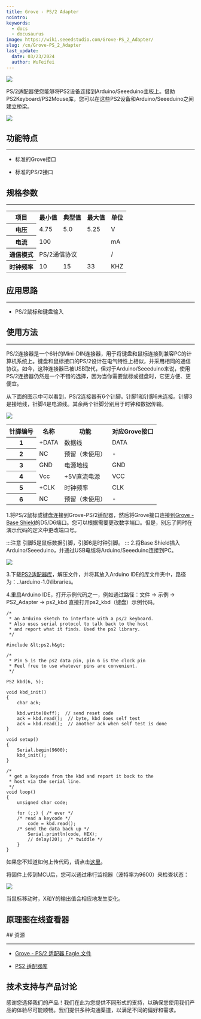 ```yaml
---
title: Grove - PS/2 Adapter
nointro:
keywords:
  - docs
  - docusaurus
image: https://wiki.seeedstudio.com/Grove-PS_2_Adapter/
slug: /cn/Grove-PS_2_Adapter
last_update:
  date: 03/23/2024
  author: WuFeifei
---
```

 ![](https://files.seeedstudio.com/wiki/Grove-PS_2_Adapter/img/PS221_sensor.jpg)

PS/2适配器使您能够将PS2设备连接到Arduino/Seeeduino主板上。借助PS2Keyboard/PS2Mouse库，您可以在这些PS2设备和Arduino/Seeeduino之间建立桥梁。

[![](https://files.seeedstudio.com/wiki/Seeed-WiKi/docs/images/300px-Get_One_Now_Banner-ragular.png)](https://www.seeedstudio.com/Grove-PS%262-Adapter-p-966.html)

## 功能特点

---

* 标准的Grove接口

* 标准的PS/2接口

## 规格参数

---
<table  cellspacing="0" width="80%">
<tr>
<th scope="col"> 项目
</th>
<th scope="col"> 最小值
</th>
<th scope="col"> 典型值
</th>
<th scope="col"> 最大值
</th>
<th scope="col"> 单位
</th></tr>
<tr>
<th scope="row"> 电压
</th>
<td> 4.75
</td>
<td> 5.0
</td>
<td> 5.25
</td>
<td> V
</td></tr>
<tr>
<th scope="row"> 电流
</th>
<td colspan="3"> 100
</td>
<td> mA
</td></tr>
<tr>
<th scope="row"> 通信模式
</th>
<td colspan="3">  PS/2通信协议
</td>
<td> /
</td></tr>
<tr>
<th scope="row"> 时钟频率
</th>
<td> 10
</td>
<td> 15
</td>
<td> 33
</td>
<td> KHZ
</td></tr></table>

## 应用思路

---

* PS/2鼠标和键盘输入

## 使用方法

---
PS/2连接器是一个6针的Mini-DIN连接器，用于将键盘和鼠标连接到兼容PC的计算机系统上。键盘和鼠标接口的PS/2设计在电气特性上相似，并采用相同的通信协议。如今，这种连接器已被USB取代，但对于Arduino/Seeeduino来说，使用PS/2连接器仍然是一个不错的选择，因为当你需要鼠标或键盘时，它更方便、更便宜。

从下面的图示中可以看到，PS/2连接器有6个针脚。针脚1和针脚6未连接。针脚3是接地线，针脚4是电源线。其余两个针脚分别用于时钟和数据传输。

 ![](https://files.seeedstudio.com/wiki/Grove-PS_2_Adapter/img/MiniDIN-6_Connector.svg.png)

<table  cellspacing="0" width="702">
<tr>
<th scope="col"> 针脚编号
</th>
<th scope="col"> 名称	
</th>
<th scope="col"> 功能
</th>
<th scope="col"> 对应Grove接口
</th></tr>
<tr>
<th scope="row"> 1
</th>
<td> +DATA
</td>
<td> 数据线
</td>
<td> DATA
</td></tr>
<tr>
<th scope="row"> 2
</th>
<td> NC
</td>
<td> 预留（未使用）
</td>
<td> -
</td></tr>
<tr>
<th scope="row"> 3
</th>
<td> GND
</td>
<td> 电源地线
</td>
<td> GND
</td></tr>
<tr>
<th scope="row"> 4
</th>
<td> Vcc
</td>
<td> +5V直流电源	
</td>
<td> VCC
</td></tr>
<tr>
<th scope="row"> 5
</th>
<td> +CLK</td>
<td> 时钟频率
</td>
<td> CLK
</td></tr>
<tr>
<th scope="row"> 6
</th>
<td> NC
</td>
<td> 预留（未使用）	
</td>
<td> -
</td></tr></table>

1.将PS/2鼠标或键盘连接到Grove-PS/2适配器，然后将Grove接口连接到[Grove - Base Shield](https://www.seeedstudio.com/depot/grove-base-shield-p-754.html?cPath=132_134)的D5/D6端口。您可以根据需要更改数字端口。但是，别忘了同时在演示代码的定义中更改端口号。

:::注意
     引脚5是鼠标数据引脚，引脚6是时钟引脚。
:::
 2.将Base Shield插入Arduino/Seeeduino，并通过USB电缆将Arduino/Seeeduino连接到PC。

![](https://files.seeedstudio.com/wiki/Grove-PS_2_Adapter/img/PS2_sensorss.jpg)

3.下载[PS2适配器库](https://files.seeedstudio.com/wiki/Grove-PS_2_Adapter/res/PS2_Adapter_Library.zip)，解压文件，并将其放入Arduino IDE的库文件夹中，路径为：..\arduino-1.0\libraries。

4.重启Arduino IDE，打开示例代码之一，例如通过路径：文件 -> 示例 -> PS2_Adapter -> ps2_kbd 直接打开ps2_kbd（键盘）示例代码。

```
/*
 * an Arduino sketch to interface with a ps/2 keyboard.
 * Also uses serial protocol to talk back to the host
 * and report what it finds. Used the ps2 library.
 */

#include &lt;ps2.h&gt;

/*
 * Pin 5 is the ps2 data pin, pin 6 is the clock pin
 * Feel free to use whatever pins are convenient.
 */

PS2 kbd(6, 5);

void kbd_init()
{
    char ack;

    kbd.write(0xff);  // send reset code
    ack = kbd.read();  // byte, kbd does self test
    ack = kbd.read();  // another ack when self test is done
}

void setup()
{
    Serial.begin(9600);
    kbd_init();
}

/*
 * get a keycode from the kbd and report it back to the
 * host via the serial line.
 */
void loop()
{
    unsigned char code;

    for (;;) { /* ever */
    /* read a keycode */
        code = kbd.read();
    /* send the data back up */
        Serial.println(code, HEX);
        // delay(20);  /* twiddle */
    }
}
```

如果您不知道如何上传代码，请点击[这里](https://www.seeedstudio.com/wiki/Upload_Code)。

将固件上传到MCU后，您可以通过串行监视器（波特率为9600）来检查状态：

 ![](https://files.seeedstudio.com/wiki/Grove-PS_2_Adapter/img/Result.jpg)

当鼠标移动时，X和Y的输出值会相应地发生变化。

## 原理图在线查看器

<div className="altium-ecad-viewer" data-project-src="https://files.seeedstudio.com/wiki/Grove-PS_2_Adapter/res/Grove-PS2_Adapter_eagle_file.zip" style={{borderRadius: '0px 0px 4px 4px', height: 500, borderStyle: 'solid', borderWidth: 1, borderColor: 'rgb(241, 241, 241)', overflow: 'hidden', maxWidth: 1280, maxHeight: 700, boxSizing: 'border-box'}}>
</div>
## 资源

---

* [Grove - PS/2 适配器 Eagle 文件](https://files.seeedstudio.com/wiki/Grove-PS_2_Adapter/res/Grove-PS2_Adapter_eagle_file.zip)

* [PS2 适配器库](https://files.seeedstudio.com/wiki/Grove-PS_2_Adapter/res/PS2_Adapter_Library.zip)

## 技术支持与产品讨论

感谢您选择我们的产品！我们在此为您提供不同形式的支持，以确保您使用我们产品的体验尽可能顺畅。我们提供多种沟通渠道，以满足不同的偏好和需求。

<div class="button_tech_support_container">
<a href="https://forum.seeedstudio.com/" class="button_forum"></a> 
<a href="https://www.seeedstudio.com/contacts" class="button_email"></a>
</div>

<div class="button_tech_support_container">
<a href="https://discord.gg/eWkprNDMU7" class="button_discord"></a> 
<a href="https://github.com/Seeed-Studio/wiki-documents/discussions/69" class="button_discussion"></a>
</div>

